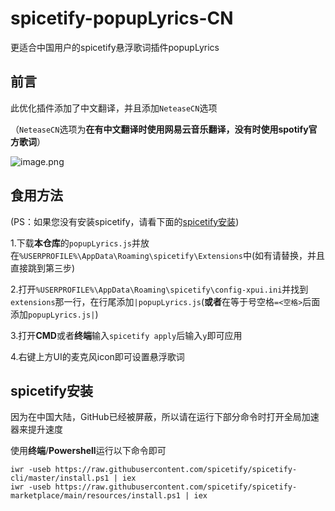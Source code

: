 # spicetify-popupLyrics-CN
更适合中国用户的spicetify悬浮歌词插件popupLyrics

## 前言

此优化插件添加了中文翻译，并且添加`NeteaseCN`选项

（`NeteaseCN`选项为**在有中文翻译时使用网易云音乐翻译，没有时使用spotify官方歌词**）

![image.png](https://s2.loli.net/2022/09/16/xtNcMU2SjgmwZrT.png)

## 食用方法

(PS：如果您没有安装spicetify，请看下面的[spicetify安装](https://github.com/misaka10843/spicetify-popupLyrics-CN#spicetify%E5%AE%89%E8%A3%85))

1.下载**本仓库**的`popupLyrics.js`并放在`%USERPROFILE%\AppData\Roaming\spicetify\Extensions`中(如有请替换，并且直接跳到第三步)

2.打开`%USERPROFILE%\AppData\Roaming\spicetify\config-xpui.ini`并找到`extensions`那一行，在行尾添加`|popupLyrics.js`(**或者**在等于号空格`=<空格>`后面添加`popupLyrics.js|`)

3.打开**CMD**或者**终端**输入`spicetify apply`后输入`y`即可应用

4.右键上方UI的麦克风icon即可设置悬浮歌词

## spicetify安装

因为在中国大陆，GitHub已经被屏蔽，所以请在运行下部分命令时打开全局加速器来提升速度

使用**终端**/**Powershell**运行以下命令即可

```
iwr -useb https://raw.githubusercontent.com/spicetify/spicetify-cli/master/install.ps1 | iex
iwr -useb https://raw.githubusercontent.com/spicetify/spicetify-marketplace/main/resources/install.ps1 | iex
```
